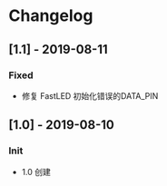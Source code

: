 # Changelog
## [1.1] - 2019-08-11
### Fixed
- 修复 FastLED 初始化错误的DATA_PIN

## [1.0] - 2019-08-10
### Init
- 1.0 创建